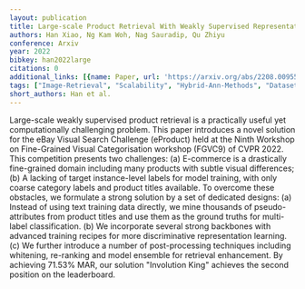 ```yaml
---
layout: publication
title: Large-scale Product Retrieval With Weakly Supervised Representation Learning
authors: Han Xiao, Ng Kam Woh, Nag Sauradip, Qu Zhiyu
conference: Arxiv
year: 2022
bibkey: han2022large
citations: 0
additional_links: [{name: Paper, url: 'https://arxiv.org/abs/2208.00955'}]
tags: ["Image-Retrieval", "Scalability", "Hybrid-Ann-Methods", "Datasets", "Supervised", "Re-Ranking"]
short_authors: Han et al.
---
```

Large-scale weakly supervised product retrieval is a practically useful yet
computationally challenging problem. This paper introduces a novel solution for
the eBay Visual Search Challenge (eProduct) held at the Ninth Workshop on
Fine-Grained Visual Categorisation workshop (FGVC9) of CVPR 2022. This
competition presents two challenges: (a) E-commerce is a drastically
fine-grained domain including many products with subtle visual differences; (b)
A lacking of target instance-level labels for model training, with only coarse
category labels and product titles available. To overcome these obstacles, we
formulate a strong solution by a set of dedicated designs: (a) Instead of using
text training data directly, we mine thousands of pseudo-attributes from
product titles and use them as the ground truths for multi-label
classification. (b) We incorporate several strong backbones with advanced
training recipes for more discriminative representation learning. (c) We
further introduce a number of post-processing techniques including whitening,
re-ranking and model ensemble for retrieval enhancement. By achieving 71.53%
MAR, our solution "Involution King" achieves the second position on the
leaderboard.